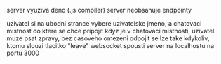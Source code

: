 server vyuziva deno (.js compiler)
server neobsahuje endpointy 

uzivatel si na ubodni strance vybere uzivatelske jmeno, a chatovaci mistnost do ktere se chce pripojit
kdyz je v chatovací místnosti, uzivatel muze psat zpravy, bez casoveho omezeni
odpojit se lze take kdykoliv, ktomu slouzi tlacitko "leave"
websocket spousti server na localhostu na portu 3000
